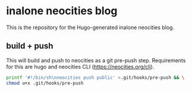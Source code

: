 # inalone neocities blog

This is the repository for the Hugo-generated inalone neocities blog.

## build + push
This will build and push to neocities as a git pre-push step. Requirements for this are hugo and neocities CLI (https://neocities.org/cli).

```sh
printf '#!/bin/sh\nneocities push public' >.git/hooks/pre-push && \
chmod u+x .git/hooks/pre-push
```
